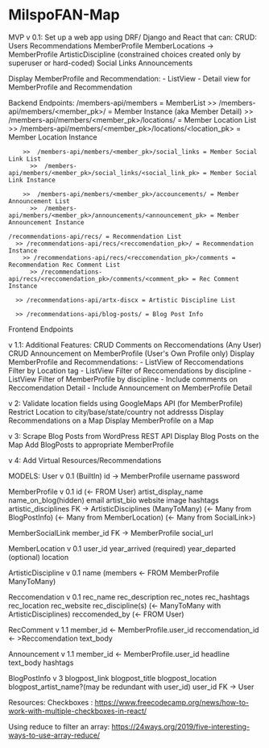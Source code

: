 # MilspoFAN-Map
MVP v 0.1:
Set up a web app using DRF/ Django and React that can:
  CRUD: Users
        Recommendations
        MemberProfile
        MemberLocations -> MemberProfile
        ArtisticDiscipline (constrained choices created only by superuser or hard-coded)
        Social Links
        Announcements

  Display MemberProfile and Recommendation: 
    - ListView
    - Detail view for MemberProfile and Recommendation


  Backend Endpoints:
    /members-api/members = MemberList
      >> /members-api/members/<member_pk>/ = Member Instance (aka Member Detail)
        >>  /members-api/members/<member_pk>/locations/ = Member Location List
          >>  /members-api/members/<member_pk>/locations/<location_pk> = Member Location Instance

        >>  /members-api/members/<member_pk>/social_links = Member Social Link List
          >>  /members-api/members/<member_pk>/social_links/<social_link_pk> = Member Social Link Instance

        >>  /members-api/members/<member_pk>/accouncements/ = Member Announcement List
          >>  /members-api/members/<member_pk>/announcements/<announcement_pk> = Member Announcement Instance
    
    /recommendations-api/recs/ = Recommendation List
      >> /recommendations-api/recs/<reccomendation_pk>/ = Recommendation Instance
        >> /recommendations-api/recs/<reccomendation_pk>/comments = Recommendation Rec Comment List
          >> /recommendations-api/recs/<reccomendation_pk>/comments/<comment_pk> = Rec Comment Instance
      
      >> /recommendations-api/artx-discx = Artistic Discipline List

      >> /recommendations-api/blog-posts/ = Blog Post Info

  Frontend Endpoints



v 1.1:
Additional Features:
  CRUD Comments on Reccomendations (Any User)
  CRUD Announcement on MemberProfile (User's Own Profile only)
  Display MemberProfile and Recommendations: 
    - ListView of Reccomendations Filter by Location tag
    - ListView Filter of Reccomendations by discipline
    - ListView Filter of MemberProfile by discipline
    - Include comments on Reccomendation Detail
    - Include Announcement on MemberProfile Detail

v 2:
  Validate location fields using GoogleMaps API (for MemberProfile)
  Restrict Location to city/base/state/country not addresss
  Display Recommendations on a Map
  Display MemberProfile on a Map

v 3:
  Scrape Blog Posts from WordPress REST API
  Display Blog Posts on the Map
  Add BlogPosts to appropriate MemberProfile

v 4:
  Add Virtual Resources/Recommendations


  MODELS:
  User v 0.1 (BuiltIn)
    id -> MemberProfile
    username
    password

  MemberProfile v 0.1
    id (<- FROM User)
    artist_display_name
    name_on_blog(hidden)
    email
    artist_bio
    website
    image
    hashtags
    artistic_disciplines FK -> ArtisticDisciplines (ManyToMany)
    (<- Many from BlogPostInfo) 
    (<- Many from MemberLocation)
    (<- Many from SocialLink>)

  MemberSocialLink
    member_id FK -> MemberProfile
    social_url

  MemberLocation v 0.1
    user_id
    year_arrived (required)
    year_departed (optional)
    location

  ArtisticDiscipline v 0.1
    name
    (members <- FROM MemberProfile ManyToMany)

  Reccomendation v 0.1
    rec_name
    rec_description
    rec_notes
    rec_hashtags
    rec_location
    rec_website
    rec_discipline(s) (<- ManyToMany with ArtisticDisciplines)
    reccomended_by (<- FROM User)

  RecComment v 1.1
    member_id <- MemberProfile.user_id
    reccomendation_id <- >Reccomendation
    text_body

  Announcement v 1.1
    member_id <- MemberProfile.user_id
    headline
    text_body
    hashtags

  BlogPostInfo v 3
    blogpost_link
    blogpost_title
    blogpost_location
    blogpost_artist_name?(may be redundant with user_id)
    user_id FK -> User

Resources:
  Checkboxes : https://www.freecodecamp.org/news/how-to-work-with-multiple-checkboxes-in-react/
  
  Using reduce to filter an array: https://24ways.org/2019/five-interesting-ways-to-use-array-reduce/
